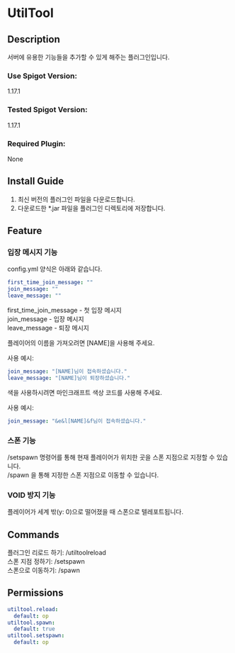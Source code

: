 # UtilTool
## Description
서버에 유용한 기능들을 추가할 수 있게 해주는 플러그인입니다.

### Use Spigot Version:
1.17.1
### Tested Spigot Version:
1.17.1
### Required Plugin:
None

## Install Guide
1. 최신 버전의 플러그인 파일을 다운로드합니다.
2. 다운로드한 *.jar 파일을 플러그인 디렉토리에 저장합니다.
## Feature

### 입장 메시지 기능
config.yml 양식은 아래와 같습니다.
```yaml
first_time_join_message: ""
join_message: ""
leave_message: ""
```
first_time_join_message - 첫 입장 메시지  
join_message - 입장 메시지  
leave_message - 퇴장 메시지

플레이어의 이름을 가져오려면 [NAME]을 사용해 주세요.

사용 예시:
```yaml
join_message: "[NAME]님이 접속하셨습니다."
leave_message: "[NAME]님이 퇴장하셨습니다."
```
색을 사용하시려면 마인크래프트 색상 코드를 사용해 주세요.

사용 예시:
```yaml
join_message: "&e&l[NAME]&f님이 접속하셨습니다."
```
### 스폰 기능
/setspawn 명령어를 통해 현재 플레이어가 위치한 곳을 스폰 지점으로 지정할 수 있습니다.  
/spawn 을 통해 지정한 스폰 지점으로 이동할 수 있습니다.  
### VOID 방지 기능
플레이어가 세계 밖(y: 0)으로 떨어졌을 때 스폰으로 텔레포트됩니다.
## Commands
플러그인 리로드 하기: /utiltoolreload  
스폰 지점 정하기: /setspawn  
스폰으로 이동하기: /spawn
## Permissions
```yaml
utiltool.reload:
  default: op
utiltool.spawn:
  default: true
utiltool.setspawn:
  default: op
```